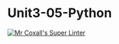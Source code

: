 # Unit3-05-Python
[![Mr Coxall's Super Linter](https://github.com/LiaD/Unit3-05-Python/workflows/Mr%20Coxall's%20Super%20Linter/badge.svg)](https://github.com/LiaD/Unit3-05-Python/actions/)
